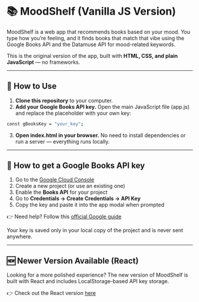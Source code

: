 # 📚 MoodShelf (Vanilla JS Version)

MoodShelf is a web app that recommends books based on your mood. You type how you’re feeling, and it finds books that match that vibe using the Google Books API and the Datamuse API for mood-related keywords.

This is the original version of the app, built with **HTML, CSS, and plain JavaScript** — no frameworks.

---

## 🚀 How to Use

1. **Clone this repository** to your computer.
2. **Add your Google Books API key.** Open the main JavaScript file (app.js) and replace the placeholder with your own key:

```bash
const gBooksKey = "your_key";
```

3. **Open index.html in your browser.** No need to install dependencies or run a server — everything runs locally.

---

## 🔐 How to get a Google Books API key

1. Go to the [Google Cloud Console](https://console.cloud.google.com/)
2. Create a new project (or use an existing one)
3. Enable the **Books API** for your project
4. Go to **Credentials → Create Credentials → API Key**
5. Copy the key and paste it into the app modal when prompted

👉 Need help? Follow this [official Google guide](https://developers.google.com/books/docs/v1/using#APIKey)

Your key is saved only in your local copy of the project and is never sent anywhere.

---

## 🆕 Newer Version Available (React)

Looking for a more polished experience? The new version of MoodShelf is built with React and includes LocalStorage-based API key storage.

👉 Check out the React version [here](https://github.com/magentawitch/MoodShelf-React)
